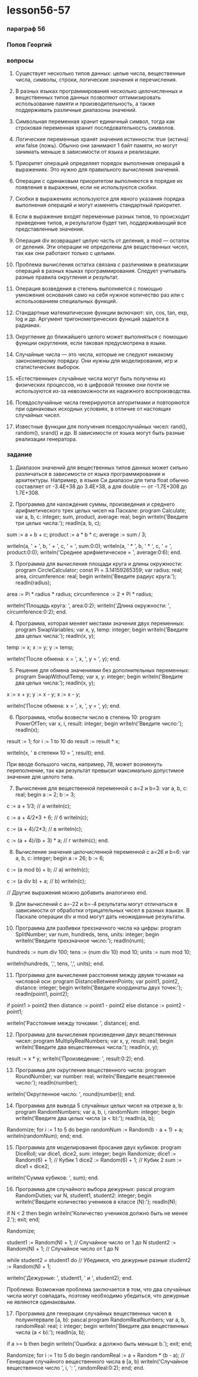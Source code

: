 # lesson56-57
### параграф 56
### Попов Георгий
### вопросы

1. Существует несколько типов данных: целые числа, вещественные числа, символы, строки, логические значения и перечисления.

2. В разных языках программирования несколько целочисленных и вещественных типов данных позволяют оптимизировать использование памяти и производительность, а также поддерживать различные диапазоны значений.

3. Символьная переменная хранит единичный символ, тогда как строковая переменная хранит последовательность символов.

4. Логические переменные хранят значения истинности: true (истина) или false (ложь). Обычно они занимают 1 байт памяти, но могут занимать меньше в зависимости от языка и реализации.

5. Приоритет операций определяет порядок выполнения операций в выражениях. Это нужно для правильного вычисления значений.

6. Операции с одинаковым приоритетом выполняются в порядке их появления в выражении, если не используются скобки.

7. Скобки в выражениях используются для явного указания порядка выполнения операций и могут изменять стандартный приоритет.

8. Если в выражение входят переменные разных типов, то происходит приведение типов, и результатом будет тип, поддерживающий все представленные значения.

9. Операция div возвращает целую часть от деления, а mod — остаток от деления. Эти операции не определены для вещественных чисел, так как они работают только с целыми.

10. Проблема вычисления остатка связана с различиями в реализации операций в разных языках программирования. Следует учитывать разные правила округления и результат.

11. Операция возведения в степень выполняется с помощью умножения основания само на себя нужное количество раз или с использованием специальных функций.

12. Стандартные математические функции включают: sin, cos, tan, exp, log и др. Аргумент тригонометрических функций задается в радианах.

13. Округление до ближайшего целого может выполняться с помощью функции округления, если таковая предусмотрена в языке.

14. Случайные числа — это числа, которые не следуют никакому закономерному порядку. Они нужны для моделирования, игр и статистических выборок.

15. «Естественные» случайные числа могут быть получены из физических процессов, но в цифровой технике они почти не используются из-за невозможности их надежного воспроизводства.

16. Псевдослучайные числа генерируются алгоритмами и повторяются при одинаковых исходных условиях, в отличие от настоящих случайных чисел.

17. Известные функции для получения псевдослучайных чисел: rand(), random(), srand() и др. В зависимости от языка могут быть разные реализации генератора.

### задание

1. Диапазон значений для вещественных типов данных может сильно различаться в зависимости от языка программирования и архитектуры. Например, в языке Си диапазон для типа float обычно составляет от -3.4E+38 до 3.4E+38, а для double — от -1.7E+308 до 1.7E+308.

2. Программа для нахождения суммы, произведения и среднего арифметического трех целых чисел на Паскале:
program Calculate;
var
  a, b, c: integer;
  sum, product, average: real;
begin
  writeln('Введите три целых числа:');
  readln(a, b, c);
  
  sum := a + b + c;
  product := a * b * c;
  average := sum / 3;

  writeln(a, ' + ', b, ' + ', c, ' = ', sum:0:0);
  writeln(a, ' * ', b, ' * ', c, ' = ', product:0:0);
  writeln('Среднее арифметическое = ', average:0:6);
end.


3. Программа для вычисления площади круга и длины окружности:
program CircleCalculator;
const
  Pi = 3.14159265359;
var
  radius: real;
  area, circumference: real;
begin
  writeln('Введите радиус круга:');
  readln(radius);
  
  area := Pi * radius * radius;
  circumference := 2 * Pi * radius;

  writeln('Площадь круга: ', area:0:2);
  writeln('Длина окружности: ', circumference:0:2);
end.


4. Программа, которая меняет местами значения двух переменных:
program SwapVariables;
var
  x, y, temp: integer;
begin
  writeln('Введите два целых числа:');
  readln(x, y);
  
  temp := x;
  x := y;
  y := temp;

  writeln('После обмена: x = ', x, ', y = ', y);
end.


5. Решение для обмена значениями без дополнительных переменных:
program SwapWithoutTemp;
var
  x, y: integer;
begin
  writeln('Введите два целых числа:');
  readln(x, y);
  
  x := x + y;
  y := x - y;
  x := x - y;

  writeln('После обмена: x = ', x, ', y = ', y);
end.


6. Программа, чтобы возвести число в степень 10:
program PowerOfTen;
var
  x, i, result: integer;
begin
  writeln('Введите число:');
  readln(x);
  
  result := 1;
  for i := 1 to 10 do
    result := result * x;

  writeln(x, ' в степени 10 = ', result);
end.

При вводе большого числа, например, 78, может возникнуть переполнение, так как результат превысит максимально допустимое значение для целого типа.

7. Вычисления для вещественной переменной с a=2 и b=3:
var
  a, b, c: real;
begin
  a := 2;
  b := 3;

  c := a + 1/3; // а
  writeln(c); 

  c := a + 4/2*3 + 6; // б
  writeln(c); 

  c := (a + 4)/2*3; // в
  writeln(c); 

  c := (a + 4)/(b + 3) * a; // г
  writeln(c); 
end.


8. Вычисление значения целочисленной переменной с a=26 и b=6:
var
  a, b, c: integer;
begin
  a := 26;
  b := 6;

  c := (a mod b) + b; // a)
  writeln(c); 

  c := (a div b) + a; // b)
  writeln(c); 

  // Другие выражения можно добавить аналогично
end.


9. Для вычислений с a=-22 и b=-4 результаты могут отличаться в зависимости от обработки отрицательных чисел в разных языках. В Паскале операции div и mod могут дать неожиданные результаты.

10. Программа для разбивки трехзначного числа на цифры:
program SplitNumber;
var
  num, hundreds, tens, units: integer;
begin
  writeln('Введите трехзначное число:');
  readln(num);
  
  hundreds := num div 100;
  tens := (num div 10) mod 10;
  units := num mod 10;

  writeln(hundreds, ',', tens, ',', units);
end.


11. Программа для вычисления расстояния между двумя точками на числовой оси:
program DistanceBetweenPoints;
var
  point1, point2, distance: integer;
begin
  writeln('Введите координаты двух точек:');
  readln(point1, point2);

  if point1 > point2 then
    distance := point1 - point2
  else
    distance := point2 - point1;

  writeln('Расстояние между точками: ', distance);
end.


12. Программа для вычисления произведения двух вещественных чисел:
program MultiplyRealNumbers;
var
  x, y, result: real;
begin
  writeln('Введите два вещественных числа:');
  readln(x, y);
  
  result := x * y;
  writeln('Произведение: ', result:0:2);
end.


13. Программа для округления вещественного числа:
program RoundNumber;
var
  number: real;
writeln('Введите вещественное число:');
  readln(number);
  
  writeln('Округленное число: ', round(number));
end.


14. Программа для вывода 5 случайных целых чисел на отрезке a, b:
program RandomNumbers;
var
  a, b, i, randomNum: integer;
begin
  writeln('Введите два целых числа (a < b):');
  readln(a, b);
  
  Randomize;
  for i := 1 to 5 do
  begin
    randomNum := Random(b - a + 1) + a;
    writeln(randomNum);
  end;
end.


15. Программа для моделирования бросания двух кубиков:
program DiceRoll;
var
  dice1, dice2, sum: integer;
begin
  Randomize;
  dice1 := Random(6) + 1; // Кубик 1
  dice2 := Random(6) + 1; // Кубик 2
  sum := dice1 + dice2;

  writeln('Сумма кубиков: ', sum);
end.

16. Программа для случайного выбора дежурных:
pascal
program RandomDuties;
var
  N, student1, student2: integer;
begin
  writeln('Введите количество учеников в классе (N):');
  readln(N);

  if N < 2 then
  begin
    writeln('Количество учеников должно быть не менее 2.');
    exit;
  end;

  Randomize;
  
  student1 := Random(N) + 1; // Случайное число от 1 до N
  student2 := Random(N) + 1; // Случайное число от 1 до N

  while student2 = student1 do // Убедимся, что дежурные разные
    student2 := Random(N) + 1;

  writeln('Дежурные: ', student1, ' и ', student2);
end.

Проблема: Возможная проблема заключается в том, что два случайных числа могут совпадать, поэтому необходимо убедиться, что дежурные не являются одинаковыми.

17. Программа для генерации случайных вещественных чисел в полуинтервале [а, b):
pascal
program RandomRealNumbers;
var
  a, b, randomReal: real;
  i: integer;
begin
  writeln('Введите два вещественных числа (a < b):');
  readln(a, b);

  if a >= b then
  begin
    writeln('Ошибка: a должно быть меньше b.');
    exit;
  end;

  Randomize;
  for i := 1 to 5 do
  begin
    randomReal := a + Random * (b - a); // Генерация случайного вещественного числа в [a, b)
    writeln('Случайное вещественное число ', i, ': ', randomReal:0:2);
  end;
end.
